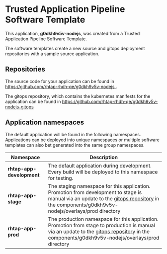 # Trusted Application Pipeline Software Template

This application, **g0dkh9v5v-nodejs**, was created from a Trusted Application Pipeline Software Template.

The software templates create a new source and gitops deployment repositories with a sample source application. 

## Repositories

The source code for your application can be found in [https://github.com/rhtap-rhdh-qe/g0dkh9v5v-nodejs ](https://github.com/rhtap-rhdh-qe/g0dkh9v5v-nodejs ).
 
The gitops repository, which contains the kubernetes manifests for the application can be found in 
[https://github.com/rhtap-rhdh-qe/g0dkh9v5v-nodejs-gitops ](https://github.com/rhtap-rhdh-qe/g0dkh9v5v-nodejs-gitops ) 

## Application namespaces 

The default application will be found in the following namespaces. Applications can be deployed into unique namespaces or multiple software templates can also bet generated into the same group namespaces.  

|  Namespace   |  Description   |  
| -------- | -------- |   
| **rhtap-app-development** | The default application during development. Every build will be deployed to this namespace for testing. | 
| **rhtap-app-stage** | The staging namespace for this application. Promotion from development to stage is manual via an update to the [gitops repository](https://github.com/rhtap-rhdh-qe/g0dkh9v5v-nodejs-gitops ) in the components/g0dkh9v5v-nodejs/overlays/prod directory |  
| **rhtap-app-prod** | The production namespace for this application. Promotion from stage to production is manual via an update to the [gitops repository](https://github.com/rhtap-rhdh-qe/g0dkh9v5v-nodejs-gitops ) in the components/g0dkh9v5v-nodejs/overlays/prod directory | 